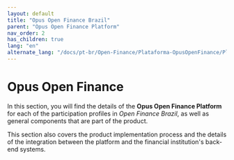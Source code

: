 ```yaml
---
layout: default
title: "Opus Open Finance Brazil"
parent: "Opus Open Finance Platform"
nav_order: 2
has_children: true
lang: "en"
alternate_lang: "/docs/pt-br/Open-Finance/Plataforma-OpusOpenFinance/PlataformaOOF/"
---
```


# Opus Open Finance

In this section, you will find the details of the **Opus Open Finance Platform** for each of the participation profiles in *Open Finance Brazil*, as well as general components that are part of the product.

This section also covers the product implementation process and the details of the integration between the platform and the financial institution's back-end systems.
